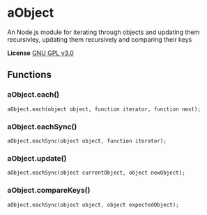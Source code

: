 # aObject
An Node.js module for iterating through objects and updating them recursivley, updating them recursively and comparing their keys

**License** [GNU GPL v3.0](https://github.com/2gathr/aObject/blob/master/LICENSE)

## Functions
### aObject.each()
```node
aObject.each(object object, function iterator, function next);
```

### aObject.eachSync()
```node
aObject.eachSync(object object, function iterator);
```

### aObject.update()
```node
aObject.eachSync(object currentObject, object newObject);
```

### aObject.compareKeys()
```node
aObject.eachSync(object object, object expectedObject);
```
